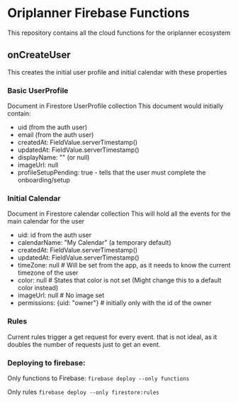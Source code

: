 # Oriplanner Firebase Functions

This repository contains all the cloud functions for the oriplanner ecosystem

## onCreateUser

This creates the initial user profile and initial calendar with these properties

### Basic UserProfile

Document in Firestore UserProfile collection
This document would initially contain:

- uid (from the auth user)
- email (from the auth user)
- createdAt: FieldValue.serverTimestamp()
- updatedAt: FieldValue.serverTimestamp()
- displayName: "" (or null)
- imageUrl: null
- profileSetupPending: true - tells that the user must complete the onboarding/setup

### Initial Calendar

Document in Firestore calendar collection
This will hold all the events for the main calendar for the user

- uid: id from the auth user
- calendarName: "My Calendar" (a temporary default)
- createdAt: FieldValue.serverTimestamp()
- updatedAt: FieldValue.serverTimestamp()
- timeZone: null # Will be set from the app, as it needs to know the current timezone of the user
- color: null # States that color is not set (Might change this to a default color instead)
- imageUrl: null # No image set
- permissions: {uid: "owner"} # initially only with the id of the owner

### Rules
Current rules trigger a get request for every event. that is not ideal, as it doubles the number of requests just to get an event.

### Deploying to firebase:

Only functions to Firebase:
`firebase deploy --only functions`

Only rules
`firebase deploy --only firestore:rules`